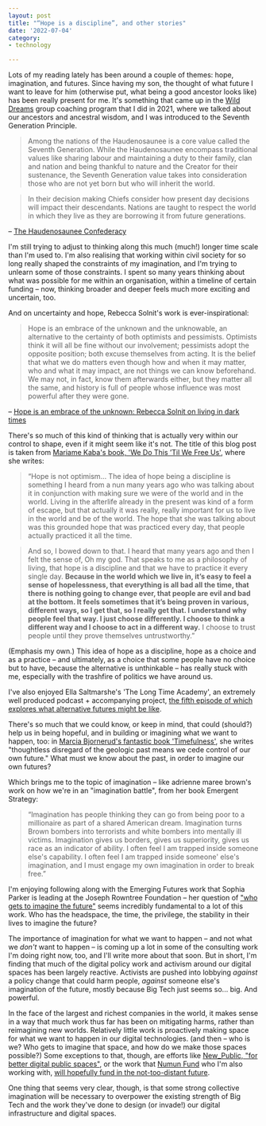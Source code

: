 ```yaml
---
layout: post
title: "“Hope is a discipline”, and other stories"
date: '2022-07-04'
category:
- technology

---
```


Lots of my reading lately has been around a couple of themes: hope, imagination, and futures. Since having my son, the thought of what future I want to leave for him (otherwise put, what being a good ancestor looks like) has been really present for me. It's something that came up in the [Wild Dreams](https://anapolanco.org/wild-dreams) group coaching program that I did in 2021, where we talked about our ancestors and ancestral wisdom, and I was introduced to the Seventh Generation Principle. 

<!--more-->


> Among the nations of the Haudenosaunee is a core value called the Seventh Generation. While the Haudenosaunee encompass traditional values like sharing labour and maintaining a duty to their family, clan and nation and being thankful to nature and the Creator for their sustenance, the Seventh Generation value takes into consideration those who are not yet born but who will inherit the world.

> In their decision making Chiefs consider how present day decisions will impact their descendants. Nations are taught to respect the world in which they live as they are borrowing it from future generations.

– [The Haudenosaunee Confederacy](https://www.haudenosauneeconfederacy.com/values/)

I'm still trying to adjust to thinking along this much (much!) longer time scale than I'm used to. I'm also realising that working within civil society for so long really shaped the constraints of my imagination, and I'm trying to unlearn some of those constraints. I spent so many years thinking about what was possible for me within an organisation, within a timeline of certain funding – now, thinking broader and deeper feels much more exciting and uncertain, too. 

And on uncertainty and hope, Rebecca Solnit's work is ever-inspirational: 

> Hope is an embrace of the unknown and the unknowable, an alternative to the certainty of both optimists and pessimists. Optimists think it will all be fine without our involvement; pessimists adopt the opposite position; both excuse themselves from acting. It is the belief that what we do matters even though how and when it may matter, who and what it may impact, are not things we can know beforehand. We may not, in fact, know them afterwards either, but they matter all the same, and history is full of people whose influence was most powerful after they were gone.

– [Hope is an embrace of the unknown: Rebecca Solnit on living in dark times](https://www.theguardian.com/books/2016/jul/15/rebecca-solnit-hope-in-the-dark-new-essay-embrace-unknown)

There's so much of this kind of thinking that is actually very within our control to shape, even if it might seem like it's not. The title of this blog post is taken from [Mariame Kaba's book, 'We Do This ’Til We Free Us'](https://www.thriftbooks.com/w/we-do-this-til-we-free-us-abolitionist-organizing-and-transforming-justice_mariame-kaba/28280159/), where she writes: 

> “Hope is not optimism... The idea of hope being a discipline is something I heard from a nun many years ago who was talking about it in conjunction with making sure we were of the world and in the world. Living in the afterlife already in the present was kind of a form of escape, but that actually it was really, really important for us to live in the world and be of the world. The hope that she was talking about was this grounded hope that was practiced every day, that people actually practiced it all the time.

> And so, I bowed down to that. I heard that many years ago and then I felt the sense of, Oh my god. That speaks to me as a philosophy of living, that hope is a discipline and that we have to practice it every single day. **Because in the world which we live in, it’s easy to feel a sense of hopelessness, that everything is all bad all the time, that there is nothing going to change ever, that people are evil and bad at the bottom. It feels sometimes that it’s being proven in various, different ways, so I get that, so I really get that. I understand why people feel that way. I just choose differently. I choose to think a different way and I choose to act in a different way.** I choose to trust people until they prove themselves untrustworthy.”

(Emphasis my own.) This idea of hope as a discipline, hope as a choice and as a practice – and ultimately, as a choice that some people have no choice but to have, because the alternative is unthinkable – has really stuck with me, especially with the trashfire of politics we have around us. 

I've also enjoyed Ella Saltmarshe's 'The Long Time Academy', an extremely well produced podcast + accompanying project, [the fifth episode of which explores what alternative futures might be like](https://www.thelongtimeacademy.com/part-five). 

There's so much that we could know, or keep in mind, that could (should?) help us in being hopeful, and in building or imagining what we want to happen, too: in [Marcia Bjornerud's fantastic book 'Timefulness'](https://press.princeton.edu/books/hardcover/9780691181202/timefulness), she writes "thoughtless disregard of the geologic past means we cede control of our own future." What must we know about the past, in order to imagine our own futures?

Which brings me to the topic of imagination – like adrienne maree brown's work on how we're in an "imagination battle", from her book Emergent Strategy: 

> “Imagination has people thinking they can go from being poor to a millionaire as part of a shared American dream. Imagination turns Brown bombers into terrorists and white bombers into mentally ill victims. Imagination gives us borders, gives us superiority, gives us race as an indicator of ability. I often feel I am trapped inside someone else's capability. I often feel I am trapped inside someone' else's imagination, and I must engage my own imagination in order to break free.”

I'm enjoying following along with the Emerging Futures work that Sophia Parker is leading at the Joseph Rowntree Foundation – her question of ["who gets to imagine the future"](https://www.jrf.org.uk/blog/who-gets-imagine-future) seems incredibly fundamental to a lot of this work. Who has the headspace, the time, the privilege, the stability in their lives to imagine the future? 

The importance of imagination for what we want to happen – and not what we *don't* want to happen – is coming up a lot in some of the consulting work I'm doing right now, too, and I'll write more about that soon. But in short, I'm finding that much of the digital policy work and activism around our digital spaces has been largely reactive. Activists are pushed into lobbying *against* a policy change that could harm people, *against* someone else's imagination of the future, mostly because Big Tech just seems so... big. And powerful. 

In the face of the largest and richest companies in the world, it makes sense in a way that much work thus far has been on mitigating harms, rather than reimagining new worlds. Relatively little work is proactively making space for what we want to happen in our digital technologies. (and then – who is we? Who gets to imagine that space, and how do we make those spaces possible?) Some exceptions to that, though, are efforts like [New_Public, "for better digital public spaces"](https://newpublic.org/), or the work that [Numun Fund](https://numun.fund/) who I'm also working with, [will hopefully fund in the not-too-distant future](https://numun.fund/apply/). 

One thing that seems very clear, though, is that some strong collective imagination will be necessary to overpower the existing strength of Big Tech and the work they've done to design (or invade!) our digital infrastructure and digital spaces. 


